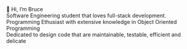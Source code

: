  👋 Hi, I’m Bruce\
 Software Engineering student that loves full-stack development.\
 Programming Ethusiast with extensive knowledge in Object Oriented Programming\
 Dedicated to design code that are maintainable, testable, efficient and delicate

